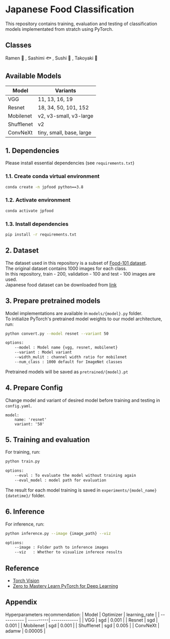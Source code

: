 # Japanese Food Classification

This repository contains training, evaluation and testing of classification models implementated from stratch using PyTorch.
## Classes
Ramen :ramen: , Sashimi :fish: , Sushi :sushi: , Takoyaki :dango:

## Available Models
| Model       | Variants |
| ----------- | ----------- |
| VGG         | 11, 13, 16, 19 |
| Resnet      | 18, 34, 50, 101, 152 |
| Mobilenet   | v2, v3-small, v3-large |
| Shufflenet  | v2 |
| ConvNeXt    | tiny, small, base, large |

## 1. Dependencies

Please install essential dependencies (see  `requirements.txt`)

### 1.1. Create conda virtual environment
```bash
conda create -n jpfood python==3.8
```

### 1.2. Activate environment
```bash
conda activate jpfood
```

### 1.3. Install dependencies
```bash
pip install -r requirements.txt
```
## 2. Dataset
The dataset used in this repository is a subset of [Food-101 dataset](https://data.vision.ee.ethz.ch/cvl/datasets_extra/food-101/).\
The original dataset contains 1000 images for each class. \
In this repository, train - 200, validation - 100 and test - 100 images are used.\
Japanese food dataset can be downloaded from [link](https://github.com/myatmyintzuthin/japanese-food-classification/releases/download/v1_dataset/japanese_food.zip)

## 3. Prepare pretrained models
Model implementations are available in `models/{model}.py` folder. \
To initialize PyTorch's pretrained model weights to our model architecture, run:
```bash
python convert.py --model resnet --variant 50 

options:
    --model : Model name {vgg, resnet, mobilenet}
    --variant : Model variant 
    --width_mulit : channel width ratio for mobilenet
    --num_class : 1000 default for ImageNet classes
```
Pretrained models will be saved as `pretrained/{model}.pt`
## 4. Prepare Config
Change model and variant of desired model before training and testing in `config.yaml`. 

```
model:
    name: 'resnet'
    variant: '50'
```
## 5. Training and evaluation
For training, run:
```bash
python train.py

options:
    --eval : To evaluate the model without training again
    --eval_model : model path for evaluation
```
The result for each model training is saved in `experiments/{model_name}{datetime}/` folder.
## 6. Inference
For inference, run:
```bash
python inference.py --image {image_path} --viz

options:
    --image : Folder path to inference images
    --viz   : Whether to visualize inferece results
```

## Reference
- [Torch Vision](https://github.com/pytorch/vision/tree/main/torchvision/models)
- [Zero to Mastery Learn PyTorch for Deep Learning](https://www.learnpytorch.io/)

## Appendix

Hyperparameters recommendation:
| Model       | Optimizer | learning_rate |
| ----------- | ----------| ------------- |
| VGG         | sgd       | 0.001         |
| Resnet      | sgd       | 0.001         |
| Mobilenet   | sgd       | 0.001         |
| Shufflenet  | sgd       | 0.005         |
| ConvNeXt    | adamw     | 0.00005       |

